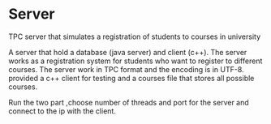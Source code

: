 # Server
TPC server that simulates a registration of students to courses in university

A server that hold a database (java server) and client (c++).
The server works as a registration system for students who want to register to different courses.
The server work in TPC format and the encoding is in UTF-8.
provided a c++ client for testing and a courses file that stores all possible courses.

Run the two part ,choose number of threads and port  for the server and connect to the ip with the client.
